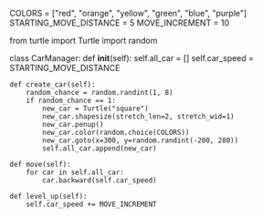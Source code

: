 COLORS = ["red", "orange", "yellow", "green", "blue", "purple"]
STARTING_MOVE_DISTANCE = 5
MOVE_INCREMENT = 10

from turtle import Turtle
import random


class CarManager:
    def __init__(self):
        self.all_car = []
        self.car_speed = STARTING_MOVE_DISTANCE

    def create_car(self):
        random_chance = random.randint(1, 8)
        if random_chance == 1:
            new_car = Turtle("square")
            new_car.shapesize(stretch_len=2, stretch_wid=1)
            new_car.penup()
            new_car.color(random.choice(COLORS))
            new_car.goto(x=300, y=random.randint(-200, 280))
            self.all_car.append(new_car)

    def move(self):
        for car in self.all_car:
            car.backward(self.car_speed)

    def level_up(self):
        self.car_speed += MOVE_INCREMENT

